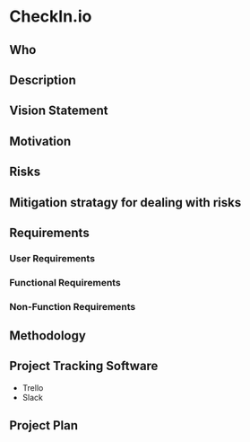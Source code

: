 # CheckIn.io
## Who
## Description
## Vision Statement
## Motivation
## Risks
## Mitigation stratagy for dealing with risks
## Requirements
### User Requirements
### Functional Requirements
### Non-Function Requirements
## Methodology
## Project Tracking Software
+ Trello
+ Slack

## Project Plan